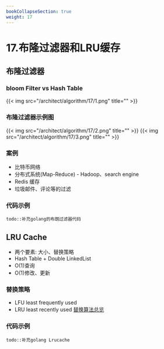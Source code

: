 ```yaml
---
bookCollapseSection: true
weight: 17
---
```


# 17.布隆过滤器和LRU缓存
## 布隆过滤器
### bloom Filter vs Hash Table
{{< img src="/architect/algorithm/17/1.png" title="" >}}
### 布隆过滤器示例图
{{< img src="/architect/algorithm/17/2.png" title="" >}}
{{< img src="/architect/algorithm/17/3.png" title="" >}}
### 案例
* 比特币网络
* 分布式系统(Map-Reduce) - Hadoop、search engine
* Redis 缓存
* 垃圾邮件、评论等的过滤

### 代码示例
```$xslt
todo::补充golang的布朗过滤器代码

```

## LRU Cache
* 两个要素: 大小、替换策略 
* Hash Table + Double LinkedList
* O(1)查询
* O(1)修改、更新

### 替换策略
* LFU least frequently used
* LRU least recently used
[替换算法总览](https://en.wikipedia.org/wiki/Cache_replacement_policies)

### 代码示例
```$xslt
todo::补充golang Lrucache
```
